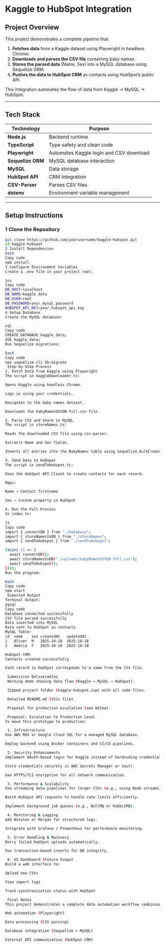#  Kaggle to HubSpot Integration

##  Project Overview

This project demonstrates a complete pipeline that:
1. **Fetches data** from a Kaggle dataset using Playwright in headless Chrome.  
2. **Downloads and parses the CSV file** containing baby names.  
3. **Stores the parsed data** (Name, Sex) into a MySQL database using Sequelize ORM.  
4. **Pushes the data to HubSpot CRM** as contacts using HubSpot’s public API.  

This integration automates the flow of data from Kaggle → MySQL → HubSpot.

---

##  Tech Stack

| Technology | Purpose |
|-------------|----------|
| **Node.js** | Backend runtime |
| **TypeScript** | Type safety and clean code |
| **Playwright** | Automates Kaggle login and CSV download |
| **Sequelize ORM** | MySQL database interaction |
| **MySQL** | Data storage |
| **HubSpot API** | CRM integration |
| **CSV-Parser** | Parses CSV files |
| **dotenv** | Environment variable management |

---

##  Setup Instructions

### 1️ Clone the Repository
```bash
git clone https://github.com/yourusername/kaggle-hubspot.git
cd kaggle-hubspot
2️ Install Dependencies
bash
Copy code
npm install
3️ Configure Environment Variables
Create a .env file in your project root:

ini
Copy code
DB_HOST=localhost
DB_NAME=kaggle_data
DB_USER=root
DB_PASSWORD=your_mysql_password
HUBSPOT_API_KEY=your_hubspot_api_key
4️ Setup Database
Create the MySQL database:

sql
Copy code
CREATE DATABASE kaggle_data;
USE kaggle_data;
Run Sequelize migrations:

bash
Copy code
npx sequelize-cli db:migrate
 Step-by-Step Process
1. Fetch Data from Kaggle using Playwright
The script in kaggleDownloader.ts:

Opens Kaggle using headless Chrome.

Logs in using your credentials.

Navigates to the baby names dataset.

Downloads the babyNamesUSYOB-full.csv file.

2. Parse CSV and Store in MySQL
The script in storeNames.ts:

Reads the downloaded CSV file using csv-parser.

Extracts Name and Sex fields.

Inserts all entries into the BabyNames table using Sequelize.bulkCreate().

3. Send Data to HubSpot
The script in sendToHubspot.ts:

Uses the HubSpot API Client to create contacts for each record.

Maps:

Name → Contact firstname

Sex → Custom property in HubSpot

4. Run the Full Process
In index.ts:

ts
Copy code
import { connectDB } from "./database";
import { storeNamesInDB } from "./storeNames";
import { sendToHubspot } from "./sendToHubspot";

(async () => {
  await connectDB();
  await storeNamesInDB("./uploads/babyNamesUSYOB-full.csv");
  await sendToHubspot();
})();
Run the program:

bash
Copy code
npm start
 Expected Output
Terminal Output:
pgsql
Copy code
Database connected successfully
CSV file parsed successfully
Data inserted into MySQL
Data sent to HubSpot as contacts
MySQL Table:
id	name	sex	createdAt	updatedAt
1	Oliver	M	2025-10-18	2025-10-18
2	Amelia	F	2025-10-18	2025-10-18

HubSpot CRM:
Contacts created successfully

Each record in HubSpot corresponds to a name from the CSV file.

 Submission Deliverables
 Working demo showing data flow (Kaggle → MySQL → HubSpot).

 Zipped project folder (kaggle-hubspot.zip) with all code files.

 Detailed README.md (this file).

 Proposal for production escalation (see below).

 Proposal: Escalation to Production Level
To move this prototype to production:

 1. Infrastructure
Use AWS RDS or Google Cloud SQL for a managed MySQL database.

Deploy backend using Docker containers and CI/CD pipelines.

 2. Security Enhancements
Implement OAuth-based login for Kaggle instead of hardcoding credentials.

Store credentials securely in AWS Secrets Manager or Vault.

Use HTTPS/TLS encryption for all network communication.

 3. Performance & Scalability
Use streaming data pipelines for larger CSVs (e.g., using Node streams).

Batch HubSpot API requests to handle rate limits efficiently.

Implement background job queues (e.g., BullMQ or RabbitMQ).

 4. Monitoring & Logging
Add Winston or Morgan for structured logs.

Integrate with Grafana / Prometheus for performance monitoring.

 5. Error Handling & Recovery
Retry failed HubSpot uploads automatically.

Use transaction-based inserts for DB integrity.

 6. UI Dashboard (Future Scope)
Build a web interface to:

Upload new CSVs

View import logs

Track synchronization status with HubSpot

 Final Notes
This project demonstrates a complete data automation workflow combining:

Web automation (Playwright)

Data processing (CSV parsing)

Database integration (Sequelize + MySQL)

External API communication (HubSpot CRM)